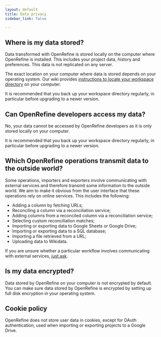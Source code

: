 ```yaml
---
layout: default
title: Data privacy
sidebar_link: false

---
```



<div id="content">

<h2 id="data-location">Where is my data stored?</h2>

<p>
  Data transformed with OpenRefine is stored locally on the computer where OpenRefine is installed.
  This includes your project data, history and preferences.
  This data is not replicated on any server.
</p>

<p>
  The exact location on your computer where data is stored depends on your operating system.
  Our wiki provides
  <a href="https://github.com/OpenRefine/OpenRefine/wiki/FAQ%3A-Where-Is-Data-Stored%3F">instructions
  to locate your workspace directory</a> on your computer.
</p>

<p>
  It is recommended that you back up your workspace directory regularly, in particular before
  upgrading to a newer version.
</p>

<h2 id="developers">Can OpenRefine developers access my data?</h2>

<p>
   No, your data cannot be accessed by OpenRefine developers as it is only stored locally on your
   computer.
</p>
<p>
  It is recommended that you back up your workspace directory regularly, in particular before
  upgrading to a newer version.
</p>

<h2 id="operations">Which OpenRefine operations transmit data to the outside world?</h2>

<p>
  Some operations, importers and exporters involve communicating with external services
  and therefore transmit some information to the outside world.
  We aim to make it obvious from the user interface that these operations rely on online
  services. This includes the following:
  <ul>
     <li>Adding a column by fetching URLs;</li>
     <li>Reconciling a column via a reconciliation service;</li>
     <li>Adding columns from a reconciled column via a reconciliation service;</li>
     <li>Selecting custom reconciliation matches;</li>
     <li>Importing or exporting data to Google Sheets or Google Drive;</li>
     <li>Importing or exporting data to a SQL database;</li>
     <li>Importing a file retrieved from a URL;</li>
     <li>Uploading data to Wikidata.</li>
  </ul>
  If you are unsure whether a particular workflow involves communicating with external
  services, <a href="community.html">just ask</a>.
</p>

<h2 id="encryption">Is my data encrypted?</h2>

<p>
  Data stored by OpenRefine on your computer is not encrypted by default.
  You can make sure data stored by OpenRefine is encrypted by setting up full disk
  encryption in your operating system.
</p>

<h2 id="cookies">Cookie policy</h2>

<p>
  OpenRefine does not store user data in cookies, except for OAuth authentication,
  used when importing or exporting projects to a Google Drive.
</p>

</div>

